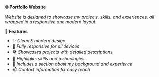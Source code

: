 **🌐 Portfolio Website**

*Website is designed to showcase my projects, skills, and experiences, all wrapped in a responsive and modern layout.*

**🚀 Features**

- ✨ *Clean & modern design*
- 📱 *Fully responsive for all devices*
- 🛠️ *Showcases projects with detailed descriptions*
- 🧰 *Highlights skills and technologies*
- 📝 *Includes a section about my background and experience*
- 📫 *Contact information for easy reach*
